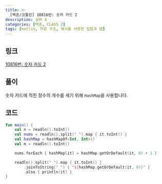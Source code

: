 ```yaml
---
title: >-
  [백준/코틀린] 10816번: 숫자 카드 2
description: 실버 4
categories: [백준, CLASS 2]
tags: [kotlin, 자료 구조, 해시를 사용한 집합과 맵]
---
```


## 링크
[10816번: 숫자 카드 2](https://www.acmicpc.net/problem/10816)

## 풀이
숫자 카드에 적힌 정수의 개수를 세기 위해 `HashMap`을 사용합니다.

## 코드
```kotlin
fun main() {
    val n = readln().toInt()
    val nums = readln().split(" ").map { it.toInt() }
    val hashMap = hashMapOf<Int, Int>()
    val m = readln().toInt()

    nums.forEach { hashMap[it] = hashMap.getOrDefault(it, 0) + 1 }

    readln().split(" ").map { it.toInt() }
        .joinToString(" ") { "${hashMap.getOrDefault(it, 0)}" }
        .also { println(it) }
}

```

